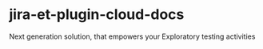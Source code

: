 # jira-et-plugin-cloud-docs
Next generation solution, that empowers your Exploratory testing activities

